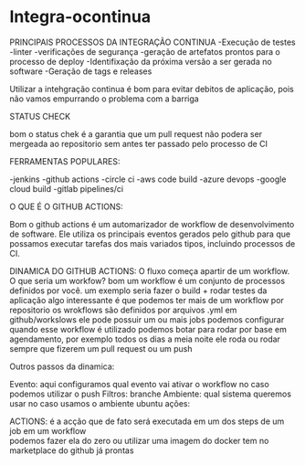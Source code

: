 # Integra-ocontinua

PRINCIPAIS PROCESSOS DA INTEGRAÇÃO CONTINUA 
-Execução de testes
-linter
-verificações de segurança
-geração de artefatos prontos para o processo de deploy
-Identifixação da próxima versão a ser gerada no software
-Geração de tags e releases

Utilizar a intehgração continua é bom para evitar debitos de aplicação, pois não vamos empurrando o problema com a barriga

STATUS CHECK 

bom o status chek é a garantia que um pull request não podera ser mergeada ao repositorio sem antes ter passado pelo processo de CI

FERRAMENTAS POPULARES: 

-jenkins 
-github actions 
-circle ci 
-aws code build 
-azure devops
-google cloud build
-gitlab pipelines/ci


O QUE É O GITHUB ACTIONS: 

Bom o github actions é um automarizador de workflow de desenvolvimento de software. Ele utiliza os principais eventos gerados pelo github para que possamos executar tarefas dos mais variados tipos, incluindo processos de CI.

DINAMICA DO GITHUB ACTIONS: 
O fluxo começa apartir de um workflow. O que seria um workfow?
bom um workflow é um conjunto de processos definidos por você. um exemplo seria fazer o build + rodar testes da aplicação 
algo interessante é que podemos ter mais de um workflow por repositorio
os wrokflows são definidos por arquivos .yml em github/workslows
ele pode possuir um ou mais jobs 
podemos configurar quando esse workflow é utilizado podemos botar para rodar por base em agendamento, por exemplo todos os dias a meia noite ele roda ou rodar sempre que fizerem um pull request ou um push

Outros passos da dinamica:

Evento: aqui configuramos qual evento vai ativar o workflow no caso podemos utilizar o push
Filtros: branche
Ambiente: qual sistema queremos usar no caso usamos o ambiente ubuntu
ações: 

ACTIONS: 
é a acção que de fato será executada em um dos steps de um job em um workflow  
podemos fazer ela do zero ou utilizar uma imagem do docker
tem no marketplace do github já prontas

